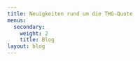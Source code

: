 ```yaml
---
title: Neuigkeiten rund um die THG-Quote
menus:
  secondary:
    weight: 2
    title: Blog
layout: blog
---
```

